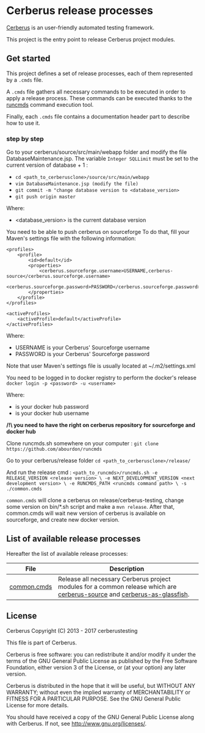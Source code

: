 # Cerberus release processes

[Cerberus](http://www.cerberus-testing.org/) is an user-friendly automated testing framework.

This project is the entry point to release Cerberus project modules.

## Get started

This project defines a set of release processes, each of them represented by a `.cmds` file.

A `.cmds` file gathers all necessary commands to be executed in order to apply a release process. These commands can be executed thanks to the [runcmds](https://github.com/abourdon/runcmds) command execution tool.
 
Finally, each `.cmds` file contains a documentation header part to describe how to use it.

### step by step

Go to your cerberus/source/src/main/webapp folder and modify the file DatabaseMaintenance.jsp. The variable `Integer SQLLimit` must be set to the current version of database + 1 :

 * `cd <path_to_cerberusclone>/source/src/main/webapp`
 * `vim DatabaseMaintenance.jsp (modify the file)`
 * `git commit -m "change database version to <database_version>`
 * `git push origin master`
 
 Where:
  - <database_version> is the current database version

You need to be able to push cerberus on sourceforge
To do that, fill your Maven's settings file with the following information:

    <profiles>
        <profile>
            <id>default</id>
            <properties>
                <cerberus.sourceforge.username>USERNAME,cerberus-source</cerberus.sourceforge.username>
                <cerberus.sourceforge.password>PASSWORD</cerberus.sourceforge.password>
            </properties>
        </profile>
    </profiles>

    <activeProfiles>
        <activeProfile>default</activeProfile>
    </activeProfiles>

Where:
 - USERNAME is your Cerberus' Sourceforge username
 - PASSWORD is your Cerberus' Sourceforge password
    
Note that user Maven's settings file is usually located at ~/.m2/settings.xml

You need to be logged in to docker registry to perform the docker's release
`
    docker login -p <password> -u <username>
`

Where:
 - <password> is your docker hub password
 - <username> is your docker hub username
 
**/!\ you need to have the right on cerberus repository for sourceforge and docker hub**
 
Clone runcmds.sh somewhere on your computer : `git clone https://github.com/abourdon/runcmds`

Go to your cerberus/release folder
`
    cd <path_to_cerberusclone>/release/
`

And run the release cmd :
`
 <path_to_runcmds>/runcmds.sh
       -e RELEASE_VERSION <release version> \
       -e NEXT_DEVELOPMENT_VERSION <next development version> \
       -e RUNCMDS_PATH <runcmds command path> \
       -s ./common.cmds
`

`common.cmds` will clone a cerberus on release/cerberus-testing, change some version on bin/*.sh script and make a `mvn release`.
After that, common.cmds will wait new version of cerberus is available on sourceforge, and create new docker version.



## List of available release processes

Hereafter the list of available release processes:

File                            | Description                        
--------------------------------|---------------------------------------------------------------------
[common.cmds](./common.cmds)    | Release all necessary Cerberus project modules for a common release which are [cerberus-source](https://github.com/cerberustesting/cerberus-source) and [cerberus-as-glassfish](https://github.com/cerberustesting/cerberus-source/tree/master/docker/images/cerberus-as-glassfish).
  
## License

Cerberus Copyright (C) 2013 - 2017 cerberustesting

This file is part of Cerberus.

Cerberus is free software: you can redistribute it and/or modify
it under the terms of the GNU General Public License as published by
the Free Software Foundation, either version 3 of the License, or
(at your option) any later version.

Cerberus is distributed in the hope that it will be useful,
but WITHOUT ANY WARRANTY; without even the implied warranty of
MERCHANTABILITY or FITNESS FOR A PARTICULAR PURPOSE.  See the
GNU General Public License for more details.

You should have received a copy of the GNU General Public License
along with Cerberus.  If not, see <http://www.gnu.org/licenses/>.
